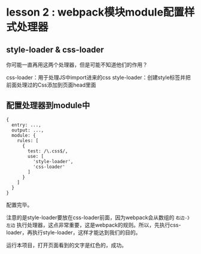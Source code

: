 # lesson 2 : webpack模块module配置样式处理器


## style-loader & css-loader

你可能一直再用这两个处理器，但是可能不知道他们的作用？

css-loader：用于处理JS中import进来的css
style-loader：创建style标签并把前面处理过的Css添加到页面head里面

## 配置处理器到module中
```
{
  entry: ...,
  output: ...,
  module: {
    rules: [
      {
        test: /\.css$/,
        use: [
          'style-loader',
          'css-loader'
        ]
      }
    ]
  }
}
```
配置完毕。

注意的是style-loader要放在css-loader前面，因为webpack会从数组的 `右边-》左边` 执行处理器，这点非常重要，这是webpack的规则。所以，先执行css-loader，再执行style-loader，这样才能达到我们的目的。

运行本项目，打开页面看到的文字是红色的，成功。